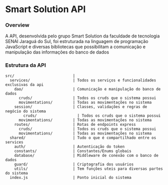 # Smart Solution API

### Overview
A API, desenvolvida pelo grupo Smart Solution da faculdade de tecnologia SENAI Jaraguá do Sul, foi estruturada na linguagem de programação JavaScript e diversas bibliotecas que possibilitam a comunicação e manipulação das informações do banco de dados

### Estrutura da API

```
src/                          |
  services/                   | Todos os serviços e funcionalidades exclusivas da api
    dao/                      | Comunicação e manipulação do banco de dados
      cruds/                  | Todos os cruds que o sistema possui
      movimentations/         | Todas as movimentações no sistema
    session/                  | Classes, validações e regras de negócio do sistema
	    cruds/                  | Todos os cruds que o sistema possui
      movimentations/         | Todas as movimentações no sistema 
    routes/                   | Rotas de endpoints express
      cruds/                  | Todos os cruds que o sistema possui
      movimentations/         | Todas as movimentações no sistema 
  shared/                     | Tudo o que é compartilhado entre os services
    auth/                     | Autenticação do token
    constants/                | Constantes/Enums globais
    database/                 | Middleware de conexão com o banco de dados
    guard/                    | Criptografia dos usuários
    utils/                    | Tem funções uteis para diversas partes do sistema
  index.js                    | Ponto inicial do sistema
```
